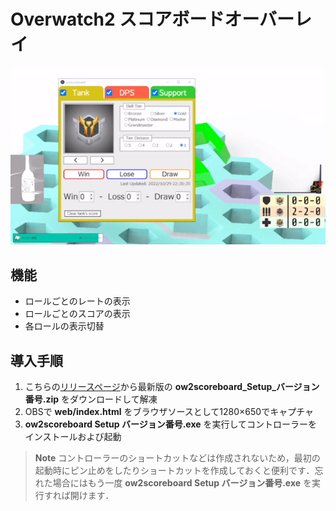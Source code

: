 # Overwatch2 スコアボードオーバーレイ

![操作の様子](./img/ow2scoreboard.gif)

## 機能

* ロールごとのレートの表示
* ロールごとのスコアの表示
* 各ロールの表示切替

## 導入手順

1. こちらの[リリースページ](https://github.com/Lait-au-Cafe/ow2scoreboard/releases)から最新版の **ow2scoreboard_Setup_バージョン番号.zip** をダウンロードして解凍
2. OBSで **web/index.html** をブラウザソースとして1280×650でキャプチャ
3. **ow2scoreboard Setup バージョン番号.exe** を実行してコントローラーをインストールおよび起動

> **Note**
> コントローラーのショートカットなどは作成されないため，最初の起動時にピン止めをしたりショートカットを作成しておくと便利です．忘れた場合にはもう一度 **ow2scoreboard Setup バージョン番号.exe** を実行すれば開けます．